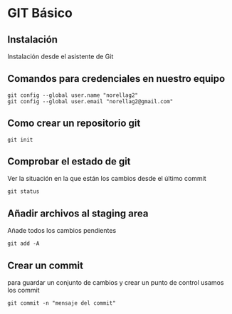 # GIT Básico

## Instalación

Instalación desde el asistente de Git

## Comandos para credenciales en nuestro equipo

``` 
git config --global user.name "norellag2"
git config --global user.email "norellag2@gmail.com"
```

## Como crear un repositorio git
```
git init
```

## Comprobar el estado de git
Ver la situación en la que están los cambios desde el último commit
```
git status
```
## Añadir archivos al staging area
Añade todos los cambios pendientes
```
git add -A
```
## Crear un commit 
para guardar un conjunto de cambios y crear un punto de control usamos los commit
```
git commit -n "mensaje del commit"